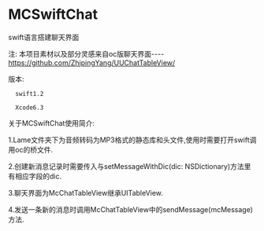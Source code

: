 # MCSwiftChat
swift语言搭建聊天界面

注: 本项目素材以及部分灵感来自oc版聊天界面----https://github.com/ZhipingYang/UUChatTableView/

版本: 

      swift1.2  

      Xcode6.3

关于MCSwiftChat使用简介:

1.Lame文件夹下为音频转码为MP3格式的静态库和头文件,使用时需要打开swift调用oc的桥文件.

2.创建新消息记录时需要传入与setMessageWithDic(dic: NSDictionary)方法里有相应字段的dic.

3.聊天界面为McChatTableView继承UITableView.

4.发送一条新的消息时调用McChatTableView中的sendMessage(mcMessage)方法.


        
